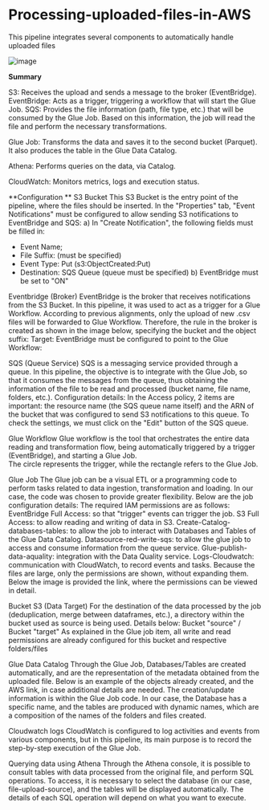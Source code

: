 # Processing-uploaded-files-in-AWS
This pipeline integrates several components to automatically handle uploaded files

![image](https://github.com/user-attachments/assets/fce59c38-d759-43d3-9bed-2aeb0c5b9f73)

**Summary**

S3: Receives the upload and sends a message to the broker (EventBridge).
EventBridge: Acts as a trigger, triggering a workflow that will start the Glue Job.
SQS: Provides the file information (path, file type, etc.) that will be consumed by the Glue Job. Based on this information, the job will read the file and perform the necessary transformations.

Glue Job: Transforms the data and saves it to the second bucket (Parquet). It also produces the table in the Glue Data Catalog.

Athena: Performs queries on the data, via Catalog.

CloudWatch: Monitors metrics, logs and execution status.

**Configuration **
S3 Bucket 
This S3 Bucket is the entry point of the pipeline, where the files should be inserted. 
In the "Properties" tab, "Event Notifications" must be configured to allow sending S3 notifications to EventBridge and SQS: 
a) In "Create Notification", the following fields must be filled in: 
- Event Name; 
- File Suffix: (must be specified) 
- Event Type: Put (s3:ObjectCreated:Put) 
- Destination: SQS Queue (queue must be specified) 
b) EventBridge must be set to "ON" 

Eventbridge (Broker) 
EventBridge is the broker that receives notifications from the S3 Bucket. In this pipeline, it was used to act as a trigger for a Glue Workflow. 
According to previous alignments, only the upload of new .csv files will be forwarded to Glue Workflow. Therefore, the rule in the broker is created as shown in the image below, specifying the bucket and the object suffix:
Target: EventBridge must be configured to point to the Glue Workflow: 

SQS (Queue Service)
SQS is a messaging service provided through a queue. In this pipeline, the objective is to integrate with the Glue Job, so that it consumes the messages from the queue, thus obtaining the information of the file to be read and processed (bucket name, file name, folders, etc.). 
Configuration details: 
In the Access policy, 2 items are important: the resource name (the SQS queue name itself) and the ARN of the bucket that was configured to send S3 notifications to this queue. To check the settings, we must click on the "Edit" button of the SQS queue. 

Glue Workflow 
Glue workflow is the tool that orchestrates the entire data reading and transformation flow, being automatically triggered by a trigger (EventBridge), and starting a Glue Job.  
The circle represents the trigger, while the rectangle refers to the Glue Job.

Glue Job 
The Glue job can be a visual ETL or a programming code to perform tasks related to data ingestion, transformation and loading. In our case, the code was chosen to provide greater flexibility. Below are the job configuration details: 
The required IAM permissions are as follows: 
EventBridge Full Access: so that "trigger" events can trigger the job. 
S3 Full Access: to allow reading and writing of data in S3. 
Create-Catalog-databases-tables: to allow the job to interact with Databases and Tables of the Glue Data Catalog. Datasource-red-write-sqs: to allow the glue job to access and consume information from the queue service. Glue-publish-data-aquality: integration with the Data Quality service. 
Logs-Cloudwatch: communication with CloudWatch, to record events and tasks. 
Because the files are large, only the permissions are shown, without expanding them. Below the image is provided the link, where the permissions can be viewed in detail.

Bucket S3 (Data Target) 
For the destination of the data processed by the job (deduplication, merge between dataframes, etc.), a directory within the bucket used as source is being used. Details below: 
Bucket "source" / Bucket "target"
As explained in the Glue job item, all write and read permissions are already configured for this bucket and respective folders/files 

Glue Data Catalog 
Through the Glue Job, Databases/Tables are created automatically, and are the representation of the metadata obtained from the uploaded file. 
Below is an example of the objects already created, and the AWS link, in case additional details are needed. The creation/update information is within the Glue Job code. 
In our case, the Database has a specific name, and the tables are produced with dynamic names, which are a composition of the names of the folders and files created.

Cloudwatch logs 
CloudWatch is configured to log activities and events from various components, but in this pipeline, its main purpose is to record the step-by-step execution of the Glue Job. 

Querying data using Athena 
Through the Athena console, it is possible to consult tables with data processed from the original file, and perform SQL operations. 
To access, it is necessary to select the database (in our case, file-upload-source), and the tables will be displayed automatically. 
The details of each SQL operation will depend on what you want to execute.
